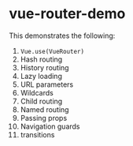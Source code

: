 # vue-router-demo

This demonstrates the following:

1. `Vue.use(VueRouter)`
1. Hash routing
1. History routing
1. Lazy loading
1. URL parameters
1. Wildcards
1. Child routing
1. Named routing
1. Passing props
1. Navigation guards
1. transitions
